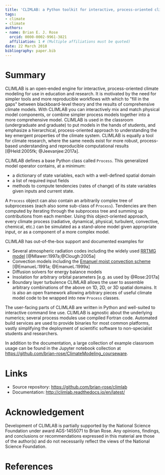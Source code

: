```yaml
---
title: 'CLIMLAB: a Python toolkit for interactive, process-oriented climate modeling'
tags:
- climate
- climate
authors:
- name: Brian E. J. Rose
  orcid: 0000-0002-9961-3821
  affiliation: 1 # (Multiple affiliations must be quoted)
date: 22 March 2018
bibliography: paper.bib
---
```


# Summary

CLIMLAB is an open-ended engine for interactive, process-oriented climate modeling for use in education and research. It is motivated by the need for simpler tools and more reproducible workflows with which to "fill in the gaps" between blackboard-level theory and the results of comprehensive climate models. With CLIMLAB you can interactively mix and match physical model components, or combine simpler process models together into a more comprehensive model. CLIMLAB is used in the classroom (undergraduate and graduate) to put models in the hands of students, and emphasize a hierarchical, process-oriented approach to understanding the key emergent properties of the climate system. CLIMLAB is equally a tool for climate research, where the same needs exist for more robust, process- based understanding and reproducible computational results [@Held:2005fk; @Jeevanjee:2017a].

CLIMLAB defines a base Python class called `Process`. This generalized model operator contains, at a minimum:
- a dictionary of state variables, each with a well-defined spatial domain
- a list of required input fields
- methods to compute tendencies (rates of change) of its state variables given inputs and current state.

A `Process` object can also contain an arbitrarily complex tree of subprocesses (each also some sub-class of `Process`). Tendencies are then computed by iterating through the subprocess tree and summing up contributions from each member. Using this object-oriented approach, every climate process (radiative, dynamical, physical, turbulent, convective, chemical, etc.) can be simulated as a stand-alone model given appropriate input, or as a component of a more complex model.

CLIMLAB has out-of-the-box support and documented examples for
- Several atmospheric radiation codes including the widely used [RRTMG model](http://rtweb.aer.com/rrtm_frame.html) [@Mlawer:1997a;@Clough:2005a]
- Convection models including the [Emanuel moist convection scheme](https://emanuel.mit.edu/problem-convective-moistening) [@EmanueL:1991a; @EmanueL:1999a]
- Diffusion solvers for energy balance models
- Insolation for arbitrary orbital parameters [e.g. as used by @Rose:2017a]
- Boundary layer turbulence
CLIMLAB allows the user to assemble arbitrary combinations of the above on 1D, 2D, or 3D spatial domains. It is also an open framework allowing arbitrary pieces of useful climate model code to be wrapped into new `Process` classes.

The user-facing parts of CLIMLAB are written in Python and well-suited to interactive command line use. CLIMLAB is agnostic about the underlying numerics; several process modules use compiled Fortran code. Automated build services are used to provide binaries for most common platforms, vastly simplifying the deployment of scientific software to non-specialist students and researchers.

In addition to the documentation, a large collection of example classroom usage can be found in the Jupyter notebook collection at <https://github.com/brian-rose/ClimateModeling_courseware>.


# Links

- Source repository: <https://github.com/brian-rose/climlab>
- Documentation: <http://climlab.readthedocs.io/en/latest/>


# Acknowledgement

Development of CLIMLAB is partially supported by the National Science Foundation under award AGS-1455071 to Brian Rose. Any opinions, findings, and conclusions or recommendations expressed in this material are those of the author(s) and do not necessarily reflect the views of the National Science Foundation.


# References
